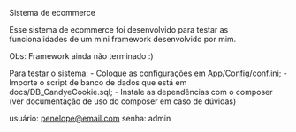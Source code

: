 Sistema de ecommerce

Esse sistema de ecommerce foi desenvolvido para testar as funcionalidades de um 
mini framework desenvolvido por mim.

Obs: Framework ainda não terminado :)

Para testar o sistema:
    - Coloque as configurações em App/Config/conf.ini;
    - Importe o script de banco de dados que está em docs/DB_CandyeCookie.sql;
    - Instale as dependências com o composer (ver documentação de uso do composer em caso de dúvidas)


usuário: penelope@email.com
senha: admin